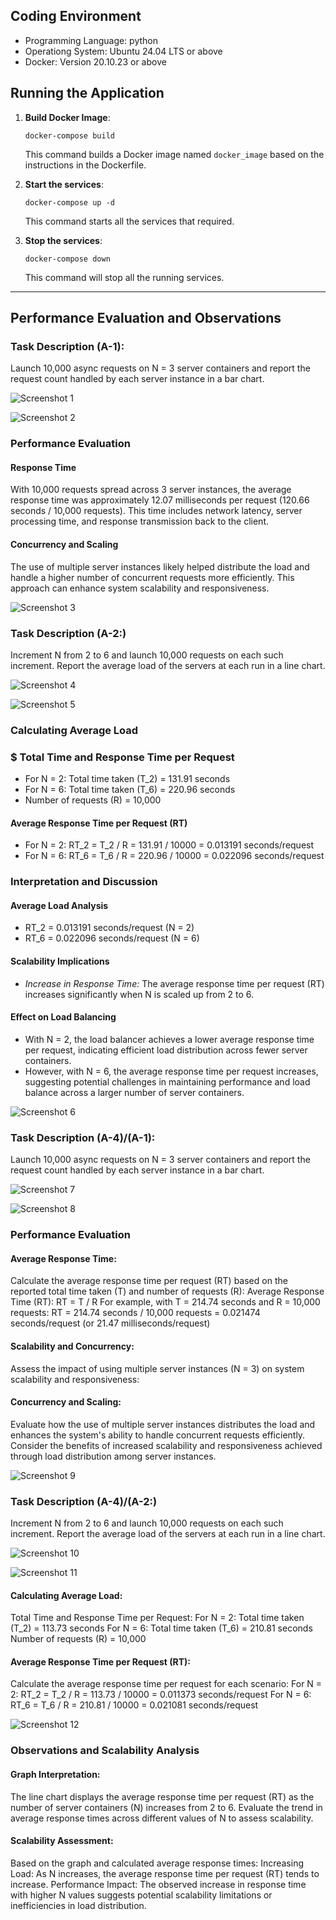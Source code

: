 ## Coding Environment

- Programming Language: python
- Operationg System: Ubuntu 24.04 LTS or above
- Docker: Version 20.10.23 or above

## Running the Application

1. **Build Docker Image**:

   ```
   docker-compose build
   ```

   This command builds a Docker image named `docker_image` based on the instructions in the Dockerfile.

2. **Start the services**:

   ```
   docker-compose up -d
   ```

   This command starts all the services that required.

3. **Stop the services**:
   ```
   docker-compose down
   ```
   This command will stop all the running services.

---

## Performance Evaluation and Observations

### Task Description (A-1):

Launch 10,000 async requests on N = 3 server containers and report the request count handled by each server instance in a bar chart.

![Screenshot 1](https://res.cloudinary.com/dwh98o938/image/upload/v1714337744/Screenshot_2024-04-28_at_10.58.28_PM_cklsvo.png)

![Screenshot 2](https://res.cloudinary.com/dwh98o938/image/upload/v1721816588/Screenshot_2024-07-24_at_1.17.29_PM_l3vji1.png)

### Performance Evaluation

#### Response Time

With 10,000 requests spread across 3 server instances, the average response time was approximately 12.07 milliseconds per request (120.66 seconds / 10,000 requests). This time includes network latency, server processing time, and response transmission back to the client.

#### Concurrency and Scaling

The use of multiple server instances likely helped distribute the load and handle a higher number of concurrent requests more efficiently. This approach can enhance system scalability and responsiveness.

![Screenshot 3](https://res.cloudinary.com/dwh98o938/image/upload/v1714337745/Screenshot_2024-04-28_at_11.14.31_PM_gc5foa.png)

### Task Description (A-2:)

Increment N from 2 to 6 and launch 10,000 requests on each such increment. Report the average load of the servers at each run in a line chart.

![Screenshot 4](https://res.cloudinary.com/dwh98o938/image/upload/v1714337745/Screenshot_2024-04-28_at_11.36.50_PM_z7nwpj.png)

![Screenshot 5](https://res.cloudinary.com/dwh98o938/image/upload/v1721817305/YelpCamp/zut1lqsgjyjvzz2gn14g.png)

### Calculating Average Load

### $ Total Time and Response Time per Request

- For N = 2: Total time taken (T_2) = 131.91 seconds
- For N = 6: Total time taken (T_6) = 220.96 seconds
- Number of requests (R) = 10,000

#### Average Response Time per Request (RT)

- For N = 2: RT_2 = T_2 / R = 131.91 / 10000 = 0.013191 seconds/request
- For N = 6: RT_6 = T_6 / R = 220.96 / 10000 = 0.022096 seconds/request

### Interpretation and Discussion

#### Average Load Analysis

- RT_2 = 0.013191 seconds/request (N = 2)
- RT_6 = 0.022096 seconds/request (N = 6)

#### Scalability Implications

- _Increase in Response Time:_ The average response time per request (RT) increases significantly when N is scaled up from 2 to 6.

#### Effect on Load Balancing

- With N = 2, the load balancer achieves a lower average response time per request, indicating efficient load distribution across fewer server containers.
- However, with N = 6, the average response time per request increases, suggesting potential challenges in maintaining performance and load balance across a larger number of server containers.

![Screenshot 6](https://res.cloudinary.com/dwh98o938/image/upload/v1714337746/Screenshot_2024-04-28_at_11.36.27_PM_fmtuhz.png)

### Task Description (A-4)/(A-1):

Launch 10,000 async requests on N = 3 server containers and report the request count handled by each server instance in a bar chart.

![Screenshot 7](https://res.cloudinary.com/dwh98o938/image/upload/v1714338774/Screenshot_2024-04-29_at_12.12.16_AM_q5wiba.png)

![Screenshot 8](https://res.cloudinary.com/dwh98o938/image/upload/v1721816588/Screenshot_2024-07-24_at_1.17.29_PM_l3vji1.png)

### Performance Evaluation

#### Average Response Time:

Calculate the average response time per request (RT) based on the reported total time taken (T) and number of requests (R):
Average Response Time (RT): RT = T / R
For example, with T = 214.74 seconds and R = 10,000 requests:
RT = 214.74 seconds / 10,000 requests = 0.021474 seconds/request (or 21.47 milliseconds/request)

#### Scalability and Concurrency:

Assess the impact of using multiple server instances (N = 3) on system scalability and responsiveness:

#### Concurrency and Scaling:

Evaluate how the use of multiple server instances distributes the load and enhances the system's ability to handle concurrent requests efficiently.
Consider the benefits of increased scalability and responsiveness achieved through load distribution among server instances.

![Screenshot 9](https://res.cloudinary.com/dwh98o938/image/upload/v1714338774/Screenshot_2024-04-29_at_12.09.26_AM_tbmzlz.png)

### Task Description (A-4)/(A-2:)

Increment N from 2 to 6 and launch 10,000 requests on each such increment. Report the average load of the servers at each run in a line chart.

![Screenshot 10](https://res.cloudinary.com/dwh98o938/image/upload/v1714340292/Screenshot_2024-04-29_at_12.11.44_AM_jnyhfu.png)

![Screenshot 11](https://res.cloudinary.com/dwh98o938/image/upload/v1721817305/YelpCamp/zut1lqsgjyjvzz2gn14g.png)

#### Calculating Average Load:

Total Time and Response Time per Request:
For N = 2: Total time taken (T_2) = 113.73 seconds
For N = 6: Total time taken (T_6) = 210.81 seconds
Number of requests (R) = 10,000

#### Average Response Time per Request (RT):

Calculate the average response time per request for each scenario:
For N = 2: RT_2 = T_2 / R = 113.73 / 10000 = 0.011373 seconds/request
For N = 6: RT_6 = T_6 / R = 210.81 / 10000 = 0.021081 seconds/request

![Screenshot 12](https://res.cloudinary.com/dwh98o938/image/upload/v1714340293/Screenshot_2024-04-29_at_12.17.26_AM_wqraah.png)

### Observations and Scalability Analysis

#### Graph Interpretation:

The line chart displays the average response time per request (RT) as the number of server containers (N) increases from 2 to 6.
Evaluate the trend in average response times across different values of N to assess scalability.

#### Scalability Assessment:

Based on the graph and calculated average response times:
Increasing Load: As N increases, the average response time per request (RT) tends to increase.
Performance Impact: The observed increase in response time with higher N values suggests potential scalability limitations or inefficiencies in load distribution.
